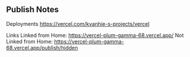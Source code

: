 ## Publish Notes



Deployments
	https://vercel.com/kvanhie-s-projects/vercel

Links
	Linked from Home: https://vercel-plum-gamma-68.vercel.app/
	Not Linked from Home: https://vercel-plum-gamma-68.vercel.app/publish/hidden